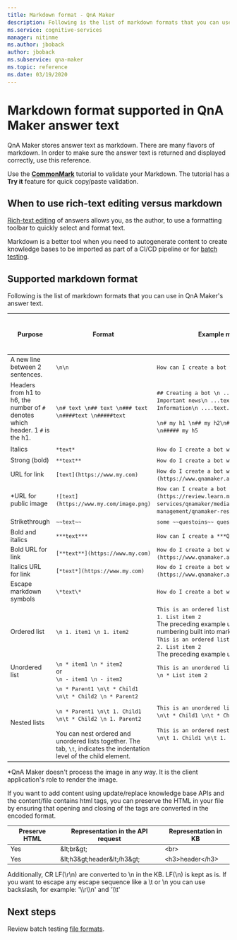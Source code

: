 ```yaml
---
title: Markdown format - QnA Maker
description: Following is the list of markdown formats that you can use in QnA Maker's answer text.
ms.service: cognitive-services
manager: nitinme
ms.author: jboback
author: jboback
ms.subservice: qna-maker
ms.topic: reference
ms.date: 03/19/2020
---
```


# Markdown format supported in QnA Maker answer text

QnA Maker stores answer text as markdown. There are many flavors of markdown. In order to make sure the answer text is returned and displayed correctly, use this reference.

Use the **[CommonMark](https://commonmark.org/help/tutorial/index.html)** tutorial to validate your Markdown. The tutorial has a **Try it** feature for quick copy/paste validation.

## When to use rich-text editing versus markdown

[Rich-text editing](How-To/edit-knowledge-base.md#add-an-editorial-qna-set) of answers allows you, as the author, to use a formatting toolbar to quickly select and format text.

Markdown is a better tool when you need to autogenerate content to create knowledge bases to be imported as part of a CI/CD pipeline or for [batch testing](./index.yml).

## Supported markdown format

Following is the list of markdown formats that you can use in QnA Maker's answer text.

|Purpose|Format|Example markdown|Rendering<br>as displayed in Chat bot|
|--|--|--|--|
A new line between 2 sentences.|`\n\n`|`How can I create a bot with \n\n QnA Maker?`|![format new line between two sentences](./media/qnamaker-concepts-datasources/format-newline.png)|
|Headers from h1 to h6, the number of `#` denotes which header. 1 `#` is the h1.|`\n# text \n## text \n### text \n####text \n#####text` |`## Creating a bot \n ...text.... \n### Important news\n ...text... \n### Related Information\n ....text...`<br><br>`\n# my h1 \n## my h2\n### my h3 \n#### my h4 \n##### my h5`|![format with markdown headers](./media/qnamaker-concepts-datasources/format-headers.png)<br>![format with markdown headers H1 to H5](./media/qnamaker-concepts-datasources/format-h1-h5.png)|
|Italics |`*text*`|`How do I create a bot with *QnA Maker*?`|![format with italics](./media/qnamaker-concepts-datasources/format-italics.png)|
|Strong (bold)|`**text**`|`How do I create a bot with **QnA Maker**?`|![format with strong marking for bold](./media/qnamaker-concepts-datasources/format-strong.png)|
|URL for link|`[text](https://www.my.com)`|`How do I create a bot with [QnA Maker](https://www.qnamaker.ai)?`|![format for URL (hyperlink)](./media/qnamaker-concepts-datasources/format-url.png)|
|*URL for public image|`![text](https://www.my.com/image.png)`|`How can I create a bot with ![QnAMaker](https://review.learn.microsoft.com/azure/ai-services/qnamaker/media/qnamaker-how-to-key-management/qnamaker-resource-list.png)`|![format for public image URL](./media/qnamaker-concepts-datasources/format-image-url.png)|
|Strikethrough|`~~text~~`|`some ~~questoins~~ questions need to be asked`|![format for strikethrough](./media/qnamaker-concepts-datasources/format-strikethrough.png)|
|Bold and italics|`***text***`|`How can I create a ***QnA Maker*** bot?`|![format for bold and italics](./media/qnamaker-concepts-datasources/format-bold-italics.png)|
|Bold URL for link|`[**text**](https://www.my.com)`|`How do I create a bot with [**QnA Maker**](https://www.qnamaker.ai)?`|![format for bold URL](./media/qnamaker-concepts-datasources/format-bold-url.png)|
|Italics URL for link|`[*text*](https://www.my.com)`|`How do I create a bot with [*QnA Maker*](https://www.qnamaker.ai)?`|![format for italics URL](./media/qnamaker-concepts-datasources/format-url-italics.png)|
|Escape markdown symbols|`\*text\*`|`How do I create a bot with \*QnA Maker\*?`|![Format for escape markdown symbols.](./media/qnamaker-concepts-datasources/format-escape-markdown-symbols.png)|
|Ordered list|`\n 1. item1 \n 1. item2`|`This is an ordered list: \n 1. List item 1 \n 1. List item 2`<br>The preceding example uses automatic numbering built into markdown.<br>`This is an ordered list: \n 1. List item 1 \n 2. List item 2`<br>The preceding example uses explicit numbering.|![format for ordered list](./media/qnamaker-concepts-datasources/format-ordered-list.png)|
|Unordered list|`\n * item1 \n * item2`<br>or<br>`\n - item1 \n - item2`|`This is an unordered list: \n * List item 1 \n * List item 2`|![format for unordered list](./media/qnamaker-concepts-datasources/format-unordered-list.png)|
|Nested lists|`\n * Parent1 \n\t * Child1 \n\t * Child2 \n * Parent2`<br><br>`\n * Parent1 \n\t 1. Child1 \n\t * Child2 \n 1. Parent2`<br><br>You can nest ordered and unordered lists together. The tab, `\t`, indicates the indentation level of the child element.|`This is an unordered list: \n * List item 1 \n\t * Child1 \n\t * Child2 \n * List item 2`<br><br>`This is an ordered nested list: \n 1. Parent1 \n\t 1. Child1 \n\t 1. Child2 \n 1. Parent2`|![format for nested unordered list](./media/qnamaker-concepts-datasources/format-nested-unordered-list.png)<br>![format for nested ordered list](./media/qnamaker-concepts-datasources/format-nested-ordered-list.png)|

*QnA Maker doesn't process the image in any way. It is the client application's role to render the image.

If you want to add content using update/replace knowledge base APIs and the content/file contains html tags, you can preserve the HTML in your file by ensuring that opening and closing of the tags are converted in the encoded format.

| Preserve HTML  | Representation in the API request  | Representation in KB |
|-----------|---------|-------------------------|
| Yes | \&lt;br\&gt; | &lt;br&gt; |
| Yes | \&lt;h3\&gt;header\&lt;/h3\&gt; | &lt;h3&gt;header&lt;/h3&gt; |

Additionally, CR LF(\r\n) are converted to \n in the KB. LF(\n) is kept as is. If you want to escape any escape sequence like a \t or \n you can use backslash, for example: '\\\\r\\\\n' and '\\\\t'

## Next steps

Review batch testing [file formats](reference-tsv-format-batch-testing.md).
